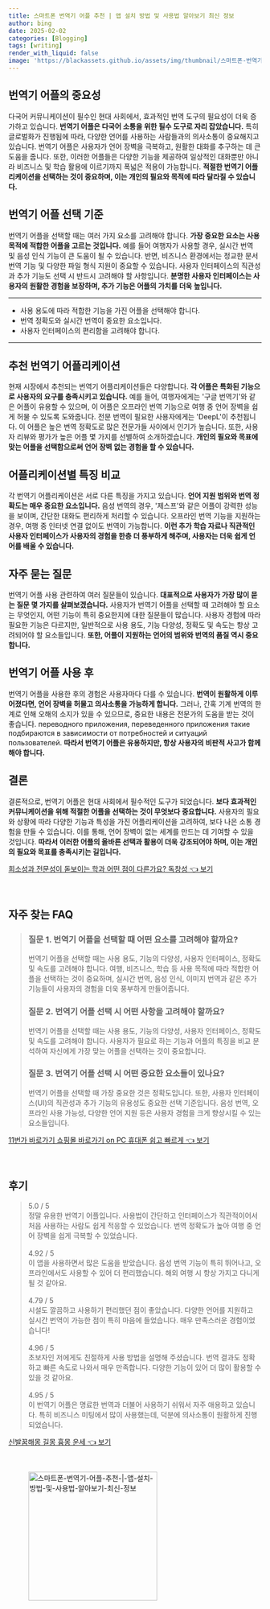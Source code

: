 ```yaml
---
title: 스마트폰 번역기 어플 추천 | 앱 설치 방법 및 사용법 알아보기 최신 정보
author: bing
date: 2025-02-02
categories: [Blogging]
tags: [writing]
render_with_liquid: false
image: 'https://blackassets.github.io/assets/img/thumbnail/스마트폰-번역기-어플-추천-|-앱-설치-방법-및-사용법-알아보기-최신-정보.webp'
---
```



<h2 id='번역기 어플의 중요성'>번역기 어플의 중요성</h2>

<p>다국어 커뮤니케이션이 필수인 현대 사회에서, 효과적인 번역 도구의 필요성이 더욱 증가하고 있습니다. <b>번역기 어플은 다국어 소통을 위한 필수 도구로 자리 잡았습니다.</b> 특히 글로벌화가 진행됨에 따라, 다양한 언어를 사용하는 사람들과의 의사소통이 중요해지고 있습니다. 번역기 어플은 사용자가 언어 장벽을 극복하고, 원활한 대화를 추구하는 데 큰 도움을 줍니다. 또한, 이러한 어플들은 다양한 기능을 제공하여 일상적인 대화뿐만 아니라 비즈니스 및 학습 활용에 이르기까지 폭넓은 적용이 가능합니다. <b>적절한 번역기 어플리케이션을 선택하는 것이 중요하며, 이는 개인의 필요와 목적에 따라 달라질 수 있습니다.</b></p>

<h2 id='번역기 어플 선택 기준'>번역기 어플 선택 기준</h2>

<p>번역기 어플을 선택할 때는 여러 가지 요소를 고려해야 합니다. <b>가장 중요한 요소는 사용 목적에 적합한 어플을 고르는 것입니다.</b> 예를 들어 여행자가 사용할 경우, 실시간 번역 및 음성 인식 기능이 큰 도움이 될 수 있습니다. 반면, 비즈니스 환경에서는 정교한 문서 번역 기능 및 다양한 파일 형식 지원이 중요할 수 있습니다. 사용자 인터페이스의 직관성과 추가 기능도 선택 시 반드시 고려해야 할 사항입니다. <b>분명한 사용자 인터페이스는 사용자의 원활한 경험을 보장하며, 추가 기능은 어플의 가치를 더욱 높입니다.</b></p>

<hr />

<ul>
    <li>사용 용도에 따라 적합한 기능을 가진 어플을 선택해야 합니다.</li>
    <li>번역 정확도와 실시간 번역이 중요한 요소입니다.</li>
    <li>사용자 인터페이스의 편리함을 고려해야 합니다.</li>
</ul>

<hr />

<h2 id='추천 번역기 어플리케이션'>추천 번역기 어플리케이션</h2>

<p>현재 시장에서 추천되는 번역기 어플리케이션들은 다양합니다. <b>각 어플은 특화된 기능으로 사용자의 요구를 충족시키고 있습니다.</b> 예를 들어, 여행자에게는 '구글 번역기'와 같은 어플이 유용할 수 있으며, 이 어플은 오프라인 번역 기능으로 여행 중 언어 장벽을 쉽게 허물 수 있도록 도와줍니다. 전문 번역이 필요한 사용자에게는 'DeepL'이 추천됩니다. 이 어플은 높은 번역 정확도로 많은 전문가들 사이에서 인기가 높습니다. 또한, 사용자 리뷰와 평가가 높은 어플 몇 가지를 선별하여 소개하겠습니다. <b>개인의 필요와 목표에 맞는 어플을 선택함으로써 언어 장벽 없는 경험을 할 수 있습니다.</b></p>

<h2 id='어플리케이션별 특징 비교'>어플리케이션별 특징 비교</h2>

<p>각 번역기 어플리케이션은 서로 다른 특징을 가지고 있습니다. <b>언어 지원 범위와 번역 정확도는 매우 중요한 요소입니다.</b> 음성 번역의 경우, '제스프'와 같은 어플이 강력한 성능을 보이며, 간단한 대화도 편리하게 처리할 수 있습니다. 오프라인 번역 기능을 지원하는 경우, 여행 중 인터넷 연결 없이도 번역이 가능합니다. <b>이런 추가 학습 자료나 직관적인 사용자 인터페이스가 사용자의 경험을 한층 더 풍부하게 해주며, 사용자는 더욱 쉽게 언어를 배울 수 있습니다.</b></p>

<h2 id='자주 묻는 질문'>자주 묻는 질문</h2>

<p>번역기 어플 사용 관련하여 여러 질문들이 있습니다. <b>대표적으로 사용자가 가장 많이 묻는 질문 몇 가지를 살펴보겠습니다.</b> 사용자가 번역기 어플을 선택할 때 고려해야 할 요소는 무엇인지, 어떤 기능이 특히 중요한지에 대한 질문들이 많습니다. 사용자 경험에 따라 필요한 기능은 다르지만, 일반적으로 사용 용도, 기능 다양성, 정확도 및 속도는 항상 고려되어야 할 요소들입니다. <b>또한, 어플이 지원하는 언어의 범위와 번역의 품질 역시 중요합니다.</b></p>

<h2 id='번역기 어플 사용 후'>번역기 어플 사용 후</h2>

<p>번역기 어플을 사용한 후의 경험은 사용자마다 다를 수 있습니다. <b>번역이 원활하게 이루어졌다면, 언어 장벽을 허물고 의사소통을 가능하게 합니다.</b> 그러나, 간혹 기계 번역의 한계로 인해 오해의 소지가 있을 수 있으므로, 중요한 내용은 전문가의 도움을 받는 것이 좋습니다. переводного приложения, переведенного приложения такие подбираются в зависимости от потребностей и ситуаций пользователей. <b>따라서 번역기 어플은 유용하지만, 항상 사용자의 비판적 사고가 함께해야 합니다.</b></p>

<h2 id='결론'>결론</h2>

<p>결론적으로, 번역기 어플은 현대 사회에서 필수적인 도구가 되었습니다. <b>보다 효과적인 커뮤니케이션을 위해 적절한 어플을 선택하는 것이 무엇보다 중요합니다.</b> 사용자의 필요와 상황에 따라 다양한 기능과 특성을 가진 어플리케이션을 고려하여, 보다 나은 소통 경험을 만들 수 있습니다. 이를 통해, 언어 장벽이 없는 세계를 만드는 데 기여할 수 있을 것입니다. <b>따라서 이러한 어플의 올바른 선택과 활용이 더욱 강조되어야 하며, 이는 개인의 필요와 목표를 충족시키는 길입니다.</b></p>


<p><a class="click-button" title="희소성과 전문성이 돋보이는 학과 어떤 점이 다른가요? 독창성" href="https://blackassets.github.io/posts/%ED%9D%AC%EC%86%8C%EC%84%B1%EA%B3%BC-%EC%A0%84%EB%AC%B8%EC%84%B1%EC%9D%B4-%EB%8F%8B%EB%B3%B4%EC%9D%B4%EB%8A%94-%ED%95%99%EA%B3%BC-%EC%96%B4%EB%96%A4-%EC%A0%90%EC%9D%B4-%EB%8B%A4%EB%A5%B8%EA%B0%80%EC%9A%94-%EB%8F%85%EC%B0%BD%EC%84%B1/" rel="dofollow">희소성과 전문성이 돋보이는 학과 어떤 점이 다른가요? 독창성 👈 보기</a></p><br>
<h2 id='자주_찾는_FAQ'>자주 찾는 FAQ</h2>
<div itemscope="" itemtype="https://schema.org/FAQPage"> 
<blockquote> 
<div itemscope="" itemprop="mainEntity" itemtype="https://schema.org/Question"> 
<h3 itemprop="name">질문 1. 번역기 어플을 선택할 때 어떤 요소를 고려해야 할까요?</h3> 
<div itemscope="" itemprop="acceptedAnswer" itemtype="https://schema.org/Answer"> 
<span itemprop="text"> 
<p>번역기 어플을 선택할 때는 사용 용도, 기능의 다양성, 사용자 인터페이스, 정확도 및 속도를 고려해야 합니다. 여행, 비즈니스, 학습 등 사용 목적에 따라 적합한 어플을 선택하는 것이 중요하며, 실시간 번역, 음성 인식, 이미지 번역과 같은 추가 기능들이 사용자의 경험을 더욱 풍부하게 만들어줍니다.</p> 
</span> 
</div> 
</div> 
<div itemscope="" itemprop="mainEntity" itemtype="https://schema.org/Question"> 
<h3 itemprop="name">질문 2. 번역기 어플 선택 시 어떤 사항을 고려해야 할까요?</h3> 
<div itemscope="" itemprop="acceptedAnswer" itemtype="https://schema.org/Answer"> 
<span itemprop="text"> 
<p>번역기 어플을 선택할 때는 사용 용도, 기능의 다양성, 사용자 인터페이스, 정확도 및 속도를 고려해야 합니다. 사용자가 필요로 하는 기능과 어플의 특징을 비교 분석하여 자신에게 가장 맞는 어플을 선택하는 것이 중요합니다.</p> 
</span> 
</div> 
</div> 
<div itemscope="" itemprop="mainEntity" itemtype="https://schema.org/Question"> 
<h3 itemprop="name">질문 3. 번역기 어플 선택 시 어떤 중요한 요소들이 있나요?</h3> 
<div itemscope="" itemprop="acceptedAnswer" itemtype="https://schema.org/Answer"> 
<span itemprop="text"> 
<p>번역기 어플을 선택할 때 가장 중요한 것은 정확도입니다. 또한, 사용자 인터페이스(UI)의 직관성과 추가 기능의 유용성도 중요한 선택 기준입니다. 음성 번역, 오프라인 사용 가능성, 다양한 언어 지원 등은 사용자 경험을 크게 향상시킬 수 있는 요소들입니다.</p> 
</span> 
</div> 
</div> 
</blockquote> 
</div>
<p><a class="click-button" title="11번가 바로가기 쇼핑몰 바로가기 on PC 휴대폰 쉽고 빠르게" href="https://blackassets.github.io/posts/11%EB%B2%88%EA%B0%80-%EB%B0%94%EB%A1%9C%EA%B0%80%EA%B8%B0-%EC%87%BC%ED%95%91%EB%AA%B0-%EB%B0%94%EB%A1%9C%EA%B0%80%EA%B8%B0-on-PC-%ED%9C%B4%EB%8C%80%ED%8F%B0-%EC%89%BD%EA%B3%A0-%EB%B9%A0%EB%A5%B4%EA%B2%8C/" rel="dofollow">11번가 바로가기 쇼핑몰 바로가기 on PC 휴대폰 쉽고 빠르게 👈 보기</a></p><br>
<h2 id='후기'>후기</h2>
<div itemscope itemtype="https://schema.org/Product">
  <blockquote>
  <div itemprop="review" itemscope itemtype="https://schema.org/Review">
      <div itemprop="reviewRating" itemscope itemtype="https://schema.org/Rating"> <span itemprop="ratingValue">5.0</span> / <span itemprop="bestRating">5</span> </div>
      <span itemprop="reviewBody">정말 유용한 번역기 어플입니다. 사용법이 간단하고 인터페이스가 직관적이어서 처음 사용하는 사람도 쉽게 적응할 수 있었습니다. 번역 정확도가 높아 여행 중 언어 장벽을 쉽게 극복할 수 있었습니다.</span>
  </div>
  <br>
  <div itemprop="review" itemscope itemtype="https://schema.org/Review">
      <div itemprop="reviewRating" itemscope itemtype="https://schema.org/Rating"> <span itemprop="ratingValue">4.92</span> / <span itemprop="bestRating">5</span> </div>
      <span itemprop="reviewBody">이 앱을 사용하면서 많은 도움을 받았습니다. 음성 번역 기능이 특히 뛰어나고, 오프라인에서도 사용할 수 있어 더 편리했습니다. 해외 여행 시 항상 가지고 다니게 될 것 같아요.</span>
  </div>
  <br>
  <div itemprop="review" itemscope itemtype="https://schema.org/Review">
      <div itemprop="reviewRating" itemscope itemtype="https://schema.org/Rating"> <span itemprop="ratingValue">4.79</span> / <span itemprop="bestRating">5</span> </div>
      <span itemprop="reviewBody">시설도 깔끔하고 사용하기 편리했던 점이 좋았습니다. 다양한 언어를 지원하고 실시간 번역이 가능한 점이 특히 마음에 들었습니다. 매우 만족스러운 경험이었습니다!</span>
  </div>
  <br>
  <div itemprop="review" itemscope itemtype="https://schema.org/Review">
      <div itemprop="reviewRating" itemscope itemtype="https://schema.org/Rating"> <span itemprop="ratingValue">4.96</span> / <span itemprop="bestRating">5</span> </div>
      <span itemprop="reviewBody">초보자인 저에게도 친절하게 사용 방법을 설명해 주셨습니다. 번역 결과도 정확하고 빠른 속도로 나와서 매우 만족합니다. 다양한 기능이 있어 더 많이 활용할 수 있을 것 같아요.</span>
  </div>
  <br>
  <div itemprop="review" itemscope itemtype="https://schema.org/Review">
      <div itemprop="reviewRating" itemscope itemtype="https://schema.org/Rating"> <span itemprop="ratingValue">4.95</span> / <span itemprop="bestRating">5</span> </div>
      <span itemprop="reviewBody">이 번역기 어플은 명료한 번역과 더불어 사용하기 쉬워서 자주 애용하고 있습니다. 특히 비즈니스 미팅에서 많이 사용했는데, 덕분에 의사소통이 원활하게 진행되었습니다.</span>
  </div>
  </blockquote>
</div>
<p><a class="click-button" title="신발꿈해몽 길몽 흉몽 운세" href="https://blackassets.github.io/posts/%EC%8B%A0%EB%B0%9C%EA%BF%88%ED%95%B4%EB%AA%BD-%EA%B8%B8%EB%AA%BD-%ED%9D%89%EB%AA%BD-%EC%9A%B4%EC%84%B8/" rel="dofollow">신발꿈해몽 길몽 흉몽 운세 👈 보기</a></p><br>
<figure class="image"><img src="https://blackassets.github.io/assets/img/thumbnail/스마트폰-번역기-어플-추천-|-앱-설치-방법-및-사용법-알아보기-최신-정보.webp" alt="스마트폰-번역기-어플-추천-|-앱-설치-방법-및-사용법-알아보기-최신-정보" width="256" height="256"></figure>